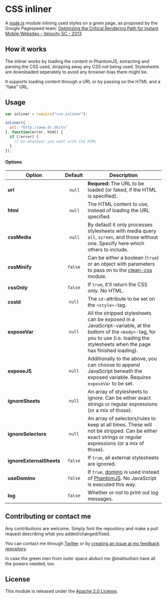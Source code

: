 # CSS inliner
A [node.js](http://nodejs.org) module inlining used styles on a given page, as proposed by the Google Pagespeed team: [Optimizing the Critical Rendering Path for Instant Mobile Websites - Velocity SC - 2013](https://www.youtube.com/watch?v=YV1nKLWoARQ)

## How it works
The inliner works by loading the content in PhantomJS, extracting and parsing the CSS used, stripping away any CSS not being used. Stylesheets are downloaded seperately to avoid any browser-bias there might be.

It supports loading content through a URL or by passing on the HTML and a "fake" URL.

## Usage
```js
var inliner = require("css-inliner");

inliner({
  url: "http://www.dr.dk/tv"
}, function(error, html) {
  if (!error) {
    // Do whatever you want with the HTML
  }
});
```

#### Options
| Option                   |  Default  | Description      |
| ------------------------ | :-------: | ---------------- |
| **url**                  | `null`    | **Requred:** The URL to be loaded (or faked, if the HTML is specified). |
| **html**                 | `null`    | The HTML content to use, instead of loading the URL specified. |
| **cssMedia**             | `null`    | By default it only processes stylesheets with media query `all`, `screen`, and those without one. Specify here which others to include. |
| **cssMinify**            | `false`   | Can be either a boolean (`true`) or an object with parameters to pass on to the [clean-css](https://github.com/GoalSmashers/clean-css) module. |
| **cssOnly**              | `false`   | If `true`, it'll return the CSS only. No HTML. |
| **cssId**                | `null`    | The `id`-attribute to be set on the `<style>`-tag. |
| **exposeVar**            | `null`    | All the stripped stylesheets can be exposed in a JavaScript-variable, at the bottom of the `<body>`-tag, for you to use (i.e. loading the stylesheets when the page has finished loading). |
| **exposeJS**             | `null`    | Additionally to the above, you can choose to append JavaScript beneath the exposed variable. Requires `exposeVar` to be set. |
| **ignoreSheets**         | `null`    | An array of stylesheets to ignore. Can be either exact strings or regular expressions (or a mix of those). |
| **ignoreSelectors**      | `null`    | An array of selectors/rules to keep at all times. These will not be stripped. Can be either exact strings or regular expressions (or a mix of those). |
| **ignoreExternalSheets** | `false`   | If `true`, all external stylesheets are ignored. |
| **useDomino**            | `false`   | If `true`, [domino](https://github.com/fgnass/domino) is used instead of [PhantomJS](http://phantomjs.org). No JavaScript is executed this way. |
| **log**                  | `false`   | Whether or not to print out log messages. |

## Contributing or contact me
Any contributions are welcome. Simply fork the repository and make a pull request describing what you added/changed/fixed.

You can contact me through [Twitter](http://twitter.com/nicopersson) or by [creating an issue at my feedback repository](https://github.com/spookd/feedback/issues/new).

In case the green men from outer space abduct me @mattsoltani have all the powers needed, too.

## License
This module is released under the [Apache 2.0 License](http://www.apache.org/licenses/LICENSE-2.0.html).
